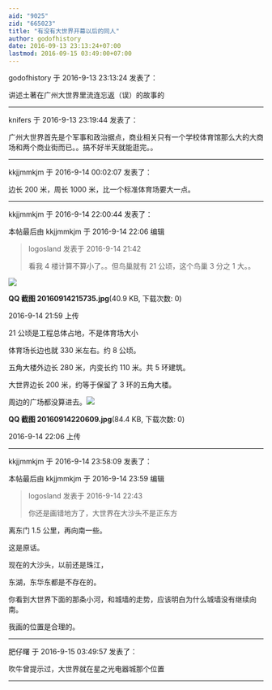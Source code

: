```yaml
---
aid: "9025"
zid: "665023"
title: "有没有大世界开幕以后的同人"
author: godofhistory
date: 2016-09-13 23:13:24+07:00
lastmod: 2016-09-15 03:49:00+07:00
---
```


godofhistory 于 2016-9-13 23:13:24 发表了：

讲述土著在广州大世界里流连忘返（误）的故事的

---

knifers 于 2016-9-13 23:19:44 发表了：

广州大世界首先是个军事和政治据点，商业相关只有一个学校体育馆那么大的大商场和两个商业街而已。。搞不好半天就能逛完。。

---

kkjjmmkjm 于 2016-9-14 00:02:07 发表了：

边长 200 米，周长 1000 米，比一个标准体育场要大一点。

---

kkjjmmkjm 于 2016-9-14 22:00:44 发表了：

本帖最后由 kkjjmmkjm 于 2016-9-14 22:06 编辑

> logosland 发表于 2016-9-14 21:42
>
> 看我 4 楼计算不算小了。。但鸟巢就有 21 公顷，这个鸟巢 3 分之 1 大。。

![](/9025/215944oq62o2er1zk2551q.jpg)

**QQ 截图 20160914215735.jpg**(40.9 KB, 下载次数: 0)

2016-9-14 21:59 上传

21 公顷是工程总体占地，不是体育场大小

体育场长边也就 330 米左右。约 8 公顷。

五角大楼外边长 280 米，内变长约 110 米。共 5 环建筑。

大世界边长 200 米，约等于保留了 3 环的五角大楼。

周边的广场都没算进去。![](/9025/220647ffr9kjfy2yr62p2k.jpg)

**QQ 截图 20160914220609.jpg**(84.4 KB, 下载次数: 0)

2016-9-14 22:06 上传

---

kkjjmmkjm 于 2016-9-14 23:58:09 发表了：

本帖最后由 kkjjmmkjm 于 2016-9-14 23:59 编辑

> logosland 发表于 2016-9-14 22:43
>
> 你还是画错地方了，大世界在大沙头不是正东方

离东门 1.5 公里，再向南一些。

这是原话。

现在的大沙头，以前还是珠江，

东湖，东华东都是不存在的。

你看到大世界下面的那条小河，和城墙的走势，应该明白为什么城墙没有继续向南。

我画的位置是合理的。

---

肥仔曙 于 2016-9-15 03:49:57 发表了：

吹牛曾提示过，大世界就在星之光电器城那个位置

---
